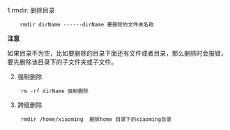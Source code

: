 1.rmdir: 删除目录
   
        rmdir dirName ------dirName 要删除的文件夹名称

**注意**

如果目录不为空，比如要删除的目录下面还有文件或者目录，那么删除时会报错，要先删除该目录下的子文件夹或子文件。

2. 强制删除
   
        rm -rf dirName 强制删除

3. 跨级删除
   
        rmdir /home/xiaoming  删除home 目录下的xiaoming目录